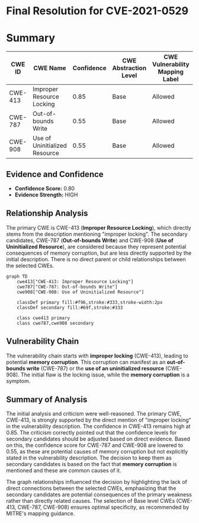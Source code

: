 # Final Resolution for CVE-2021-0529

# Summary
| CWE ID | CWE Name | Confidence | CWE Abstraction Level | CWE Vulnerability Mapping Label | CWE-Vulnerability Mapping Notes |
|---|---|---|---|---|---|
| CWE-413 | Improper Resource Locking | 0.85 | Base | Allowed | Primary CWE |
| CWE-787 | Out-of-bounds Write | 0.55 | Base | Allowed | Secondary Candidate |
| CWE-908 | Use of Uninitialized Resource | 0.55 | Base | Allowed | Secondary Candidate |

## Evidence and Confidence

*   **Confidence Score:** 0.80
*   **Evidence Strength:** HIGH

## Relationship Analysis
The primary CWE is CWE-413 (**Improper Resource Locking**), which directly stems from the description mentioning "improper locking". The secondary candidates, CWE-787 (**Out-of-bounds Write**) and CWE-908 (**Use of Uninitialized Resource**), are considered because they represent potential consequences of memory corruption, but are less directly supported by the initial description. There is no direct parent or child relationships between the selected CWEs.
```mermaid
graph TD
    cwe413["CWE-413: Improper Resource Locking"]
    cwe787["CWE-787: Out-of-bounds Write"]
    cwe908["CWE-908: Use of Uninitialized Resource"]
    
    classDef primary fill:#f96,stroke:#333,stroke-width:2px
    classDef secondary fill:#69f,stroke:#333
    
    class cwe413 primary
    class cwe787,cwe908 secondary
```

## Vulnerability Chain
The vulnerability chain starts with **improper locking** (CWE-413), leading to potential **memory corruption**. This corruption can manifest as an **out-of-bounds write** (CWE-787) or the **use of an uninitialized resource** (CWE-908). The initial flaw is the locking issue, while the **memory corruption** is a symptom.

## Summary of Analysis
The initial analysis and criticism were well-reasoned. The primary CWE, CWE-413, is strongly supported by the direct mention of "improper locking" in the vulnerability description. The confidence in CWE-413 remains high at 0.85. The criticism correctly pointed out that the confidence levels for secondary candidates should be adjusted based on direct evidence. Based on this, the confidence score for CWE-787 and CWE-908 are lowered to 0.55, as these are potential causes of memory corruption but not explicitly stated in the vulnerability description. The decision to keep them as secondary candidates is based on the fact that **memory corruption** is mentioned and these are common causes of it.

The graph relationships influenced the decision by highlighting the lack of direct connections between the selected CWEs, emphasizing that the secondary candidates are potential consequences of the primary weakness rather than directly related causes. The selection of Base level CWEs (CWE-413, CWE-787, CWE-908) ensures optimal specificity, as recommended by MITRE's mapping guidance.